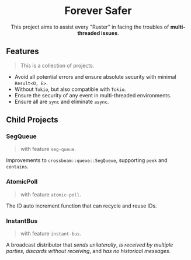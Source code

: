 <h1 align="center">
	Forever Safer
</h1>

<p align="center">
	This project aims to assist every "Ruster" in facing the troubles of <strong>multi-threaded issues</strong>.
</p>

## Features
> This is a collection of projects.

+ Avoid all potential errors and ensure absolute security with minimal `Result<O, E>`.
+ Without `Tokio`, but also compatible with `Tokio`.
+ Ensure the security of any event in multi-threaded environments.
+ Ensure all are `sync` and eliminate `async`.

## Child Projects
### SegQueue
> with feature `seg-queue`.

Improvements to `crossbeam::queue::SegQueue`, supporting `peek` and `contains`.

### AtomicPoll
> with feature `atomic-poll`.

The ID auto increment function that can recycle and reuse IDs.

### InstantBus
> with feature `instant-bus`.

A broadcast distributor that *sends unilaterally*, *is received by multiple parties*, *discards without receiving*, and *has no historical messages*.